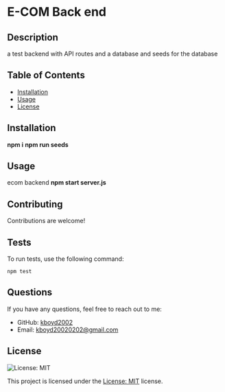 # E-COM Back end

## Description
a test backend with API routes and a database and seeds for the database

## Table of Contents
- [Installation](#installation)
- [Usage](#usage)
- [License](#license)

## Installation
**npm i**
**npm run seeds**


## Usage
ecom backend
**npm start server.js**

## Contributing
Contributions are welcome!

## Tests
To run tests, use the following command:
```
npm test
```

## Questions
If you have any questions, feel free to reach out to me:
- GitHub: [kboyd2002](https://github.com/kboyd2002)
- Email: kboyd20020202@gmail.com


## License

![License: MIT](https://img.shields.io/badge/License-MIT-yellow.svg)

This project is licensed under the [License: MIT](https://opensource.org/licenses/MIT) license.

 